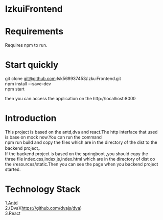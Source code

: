 # lzkuiFrontend
Requirements
====
Requires npm to run.

Start quickly
====
git clone git@github.com:lsk569937453/lzkuiFrontend.git<br>
npm install --save-dev <br>
npm start <br>

then you can access the application on the http://localhost:8000

Introduction
====
This project is based on the antd,dva and react.The http interface that used is base on mock now.You can run the command <br>
npm run build 
and copy the files which are in the directory of the dist to the backend project。<br>
If the backend project is based on the springboot ,you should copy the three file index.css,index.js,index.html which are in the directory of dist co the 
/resources/static.Then you can see the page when you backend project started.


Technology Stack
====
1.[Antd](https://ant.design)<br>
2.(Dva)(https://github.com/dvajs/dva)<br>
3.React<br>



